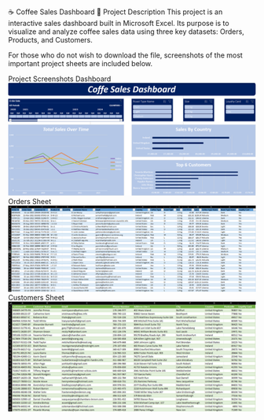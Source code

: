☕ Coffee Sales Dashboard
📌 Project Description
This project is an interactive sales dashboard built in Microsoft Excel. Its purpose is to visualize and analyze coffee sales data using three key datasets: Orders, Products, and Customers.

For those who do not wish to download the file, screenshots of the most important project sheets are included below.

Project Screenshots
Dashboard
![alt text](image.png)
Orders Sheet
![alt text](image-1.png)
Customers Sheet
![alt text](image-2.png)